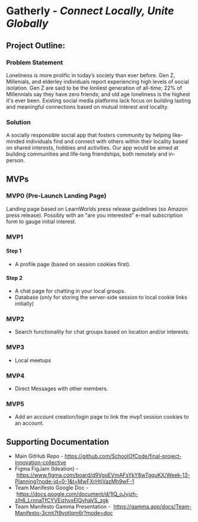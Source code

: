# Gatherly - *Connect Locally, Unite Globally*

## Project Outline:

### Problem Statement

Loneliness is more prolific in today’s society than ever before. Gen Z, Millenials, and elderley individuals report experiencing high levels of social isolation. Gen Z are said to be the lonliest generation of all-time; 22% of Millennials say they have zero friends; and old age loneliness is the highest it's ever been.  Existing social media platforms lack focus on building lasting and meaningful connections based on mutual interest and locality. 

### Solution

A socially responsible social app that fosters community by helping like-minded individuals find and connect with others within their locality based on shared interests, hobbies and activities. Our app would be aimed at building communities and life-long friendships, both remotely and in-person.   

## MVPs

### MVP0 (Pre-Launch Landing Page)

Landing page based on LearnWorlds press release guidelines (so Amazon press release). Possibly with an "are you interested" e-mail subscription form to gauge initial interest.

### MVP1
#### Step 1
 
- A profile page (based on session cookies first). 

#### Step 2

- A chat page for chatting in your local groups. 
- Database (only for storing the server-side session to local cookie links initially)

### MVP2

- Search functionality for chat groups based on location and/or interests.

### MVP3

- Local meetups 

### MVP4

- Direct Messages with other members.

### MVP5

- Add an account creation/login page to link the mvp1 session cookies to an account.


## Supporting Documentation

- Main GitHub Repo - https://github.com/SchoolOfCode/final-project-innovation-collective
- Figma FigJam (Ideation) - https://www.figma.com/board/d9VgoEVmAFsYkY8wTgquKX/Week-13-Planning?node-id=0-1&t=MwFXrHtjVazMh9wF-1
- Team Manifesto Google Doc - https://docs.google.com/document/d/1lQ_oJvjzh-zlh6_LrnnaTfCYVEizhvxElQyhaVS_zgk
- Team Manifesto Gamma Presentation -  https://gamma.app/docs/Team-Manifesto-3cmt7t9votlqm6r?mode=doc
